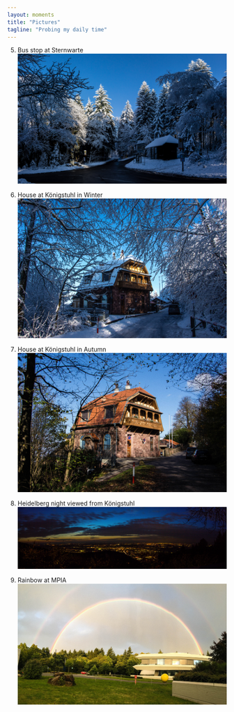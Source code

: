```yaml
---
layout: moments
title: "Pictures"
tagline: "Probing my daily time"
---
```


5.  Bus stop at Sternwarte
    <img src="/img/Sternwarte.jpg" alt="">
    <br />

4.  House at Königstuhl in Winter
    <img src="/img/house.jpg" alt="">
    <br />

3.  House at Königstuhl in Autumn
    <img src="/img/house1.jpg" alt="">
    <br />

2.  Heidelberg night viewed from Königstuhl
    <img src="/img/heidelberg_night.jpg" alt="">
    <br />

1.  Rainbow at MPIA
    <img src="/img/rainbow.jpg" alt="">
    <br />
